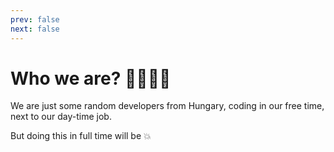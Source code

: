 ```yaml
---
prev: false
next: false
---
```

# Who we are? 👩‍💻👨‍💻

We are just some random developers from Hungary, coding in our free time, next to our day-time job.
<div class="text-center text-3xl py-10">But doing this in full time will be 💥</div>
